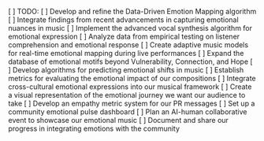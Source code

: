 [ ] TODO: 
[ ] Develop and refine the Data-Driven Emotion Mapping algorithm
[ ] Integrate findings from recent advancements in capturing emotional nuances in music
[ ] Implement the advanced vocal synthesis algorithm for emotional expression
[ ] Analyze data from empirical testing on listener comprehension and emotional response
[ ] Create adaptive music models for real-time emotional mapping during live performances
[ ] Expand the database of emotional motifs beyond Vulnerability, Connection, and Hope
[ ] Develop algorithms for predicting emotional shifts in music
[ ] Establish metrics for evaluating the emotional impact of our compositions
[ ] Integrate cross-cultural emotional expressions into our musical framework
[ ] Create a visual representation of the emotional journey we want our audience to take
[ ] Develop an empathy metric system for our PR messages
[ ] Set up a community emotional pulse dashboard
[ ] Plan an AI-human collaborative event to showcase our emotional music
[ ] Document and share our progress in integrating emotions with the community